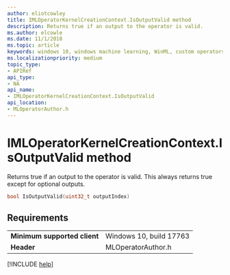 ```yaml
---
author: eliotcowley
title: IMLOperatorKernelCreationContext.IsOutputValid method
description: Returns true if an output to the operator is valid.
ms.author: elcowle
ms.date: 11/1/2018
ms.topic: article
keywords: windows 10, windows machine learning, WinML, custom operators, IsOutputValid
ms.localizationpriority: medium
topic_type:
- APIRef
api_type:
- NA
api_name:
- IMLOperatorKernelCreationContext.IsOutputValid
api_location:
- MLOperatorAuthor.h
---
```


# IMLOperatorKernelCreationContext.IsOutputValid method

Returns true if an output to the operator is valid. This always returns true except for optional outputs.

```cpp
bool IsOutputValid(uint32_t outputIndex)
```

## Requirements

| | |
|-|-|
| **Minimum supported client** | Windows 10, build 17763 |
| **Header** | MLOperatorAuthor.h |

[!INCLUDE [help](../includes/get-help.md)]
